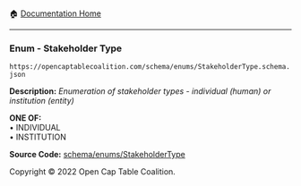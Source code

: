 :house: [Documentation Home](/docs/README.md)

---

### Enum - Stakeholder Type

`https://opencaptablecoalition.com/schema/enums/StakeholderType.schema.json`

**Description:** _Enumeration of stakeholder types - individual (human) or institution (entity)_

**ONE OF:**</br>&bull; INDIVIDUAL </br>&bull; INSTITUTION

**Source Code:** [schema/enums/StakeholderType](../../../schema/enums/StakeholderType.schema.json)

Copyright © 2022 Open Cap Table Coalition.
